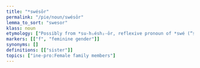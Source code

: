 ```yaml
---
title: "*swésōr"
permalink: "/pie/noun/swésōr"
lemma_to_sort: "swesor"
klass: noun
etymology: ["Possibly from *su-h₁ésh₂-ōr, reflexive pronoun of *swé (“self”) +‎ *h₁ésh₂r̥ (“blood”), literally “woman of one's own kin group” in an exogamous society. Another alternative combines *swé (“self”) +‎ *-sōr (feminine-noun-forming suffix)."]
markers: [["f", "feminine gender"]]
synonyms: []
definitions: [["sister"]]
topics: ["ine-pro:Female family members"]
---
```


